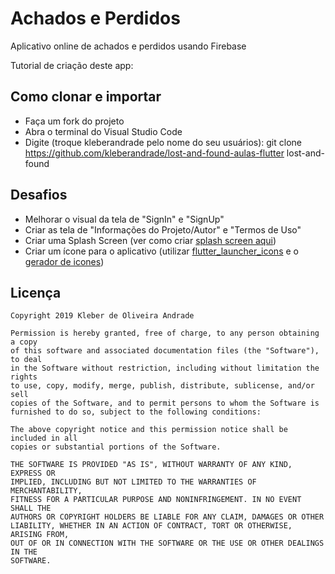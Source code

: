 # Achados e Perdidos

Aplicativo online de achados e perdidos usando Firebase

Tutorial de criação deste app:

## Como clonar e importar

-   Faça um fork do projeto
-   Abra o terminal do Visual Studio Code
-   Digite (troque kleberandrade pelo nome do seu usuários): git clone https://github.com/kleberandrade/lost-and-found-aulas-flutter lost-and-found

## Desafios

-   Melhorar o visual da tela de "SignIn" e "SignUp"
-   Criar as tela de "Informações do Projeto/Autor" e "Termos de Uso"
-   Criar uma Splash Screen (ver como criar [splash screen aqui](https://medium.com/flutter-comunidade-br/criando-uma-splashscreen-utilizando-flutter-926f9b25de31))
-   Criar um ícone para o aplicativo (utilizar [flutter_launcher_icons](https://pub.dev/packages/flutter_launcher_icons) e o [gerador de icones](https://romannurik.github.io/AndroidAssetStudio/icons-launcher.html))

## Licença

    Copyright 2019 Kleber de Oliveira Andrade
    
    Permission is hereby granted, free of charge, to any person obtaining a copy
    of this software and associated documentation files (the "Software"), to deal
    in the Software without restriction, including without limitation the rights
    to use, copy, modify, merge, publish, distribute, sublicense, and/or sell
    copies of the Software, and to permit persons to whom the Software is
    furnished to do so, subject to the following conditions:
    
    The above copyright notice and this permission notice shall be included in all
    copies or substantial portions of the Software.
    
    THE SOFTWARE IS PROVIDED "AS IS", WITHOUT WARRANTY OF ANY KIND, EXPRESS OR
    IMPLIED, INCLUDING BUT NOT LIMITED TO THE WARRANTIES OF MERCHANTABILITY,
    FITNESS FOR A PARTICULAR PURPOSE AND NONINFRINGEMENT. IN NO EVENT SHALL THE
    AUTHORS OR COPYRIGHT HOLDERS BE LIABLE FOR ANY CLAIM, DAMAGES OR OTHER
    LIABILITY, WHETHER IN AN ACTION OF CONTRACT, TORT OR OTHERWISE, ARISING FROM,
    OUT OF OR IN CONNECTION WITH THE SOFTWARE OR THE USE OR OTHER DEALINGS IN THE
    SOFTWARE.
